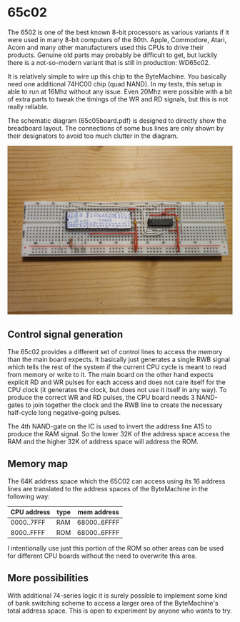 # 65c02

The 6502 is one of the best known 8-bit processors as various variants if it were used in many 8-bit computers of the 80th.
Apple, Commodore, Atari, Acorn and many other manufacturers used this CPUs to drive their products.
Genuine old parts may probably be difficult to get, but luckily there is a not-so-modern variant that is still in production: WD65c02.

It is relatively simple to wire up this chip to the ByteMachine. You basically need one additional 74HC00 chip (quad NAND). In my tests, this 
setup is able to run at 16Mhz without any issue. Even 20Mhz were possible with a bit of extra parts to tweak the timings of the WR and RD signals,
but this is not really reliable. 

The schematic diagram (65c05board.pdf) is designed to directly show the breadboard layout. The connections of some bus lines 
are only shown by their designators to avoid too much clutter in the diagram.

![alt text](breadboard.jpg "Breadboard before connecting to the main board")

## Control signal generation

The 65c02 provides a different set of control lines to access the memory than the main board expects. It basically just generates a single 
RWB signal which tells the rest of the system if the current CPU cycle is meant to read from memory or write to it.
The main board on the other hand expects explicit RD and WR pulses for each access and does not care itself for the CPU clock
(it generates the clock, but does not use it itself in any way). To produce the correct WR and RD pulses, the CPU board 
needs 3 NAND-gates to join together the clock and the RWB line to create the necessary half-cycle long negative-going pulses.

The 4th NAND-gate on the IC is used to invert the address line A15 to produce the RAM signal. So the lower 32K of the address space
access the RAM and the higher 32K of address space will address the ROM.

## Memory map

The 64K address space which the 65C02 can access using its 16 address lines are translated to the address spaces of the ByteMachine in the following way:

| CPU address| type | mem address  |
| ---------- | ---- | ------------ |
| 0000..7FFF | RAM  | 68000..6FFFF | 
| 8000..FFFF | ROM  | 68000..6FFFF | 

I intentionally use just this portion of the ROM so other areas can be used for different CPU boards without the
need to overwrite this area.

## More possibilities

With additional 74-series logic it is surely possible to implement some kind of bank switching scheme to access a larger area 
of the ByteMachine's total address space. This is open to experiment by anyone who wants to try.





